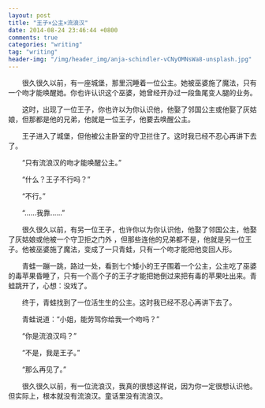 ```yaml
---
layout: post
title: "王子×公主×流浪汉"
date: 2014-08-24 23:46:44 +0800
comments: true
categories: "writing"
tag: "writing"
header-img: "/img/header_img/anja-schindler-vCNyOMNsWa8-unsplash.jpg"
---
```

　　很久很久以前，有一座城堡，那里沉睡着一位公主。她被巫婆施了魔法，只有一个吻才能唤醒她。你也许认识这个巫婆，她曾经开办过一段鱼尾变人腿的业务。

　　这时，出现了一位王子，你也许以为你认识他，他娶了邻国公主或他娶了灰姑娘，但那都是他的兄弟，他就是一位王子，他要去唤醒公主。

　　王子进入了城堡，但他被公主卧室的守卫拦住了。这时我已经不忍心再讲下去了。

　　“只有流浪汉的吻才能唤醒公主。”

　　“什么？王子不行吗？”

　　“不行。”

　　“……我靠……”

<!--more-->

　　很久很久以前，有另一位王子，也许你以为你认识他，他娶了邻国公主，他娶了灰姑娘或他被一个守卫拒之门外 ，但那些连他的兄弟都不是，他就是另一位王子。他被巫婆施了魔法，变成了一只青蛙，只有一个吻才能把他变回人形。

　　青蛙一蹦一跳，路过一处，看到七个矮小的王子围着一个公主，公主吃了巫婆的毒苹果昏睡了，只有一个高个子的王子才能把她倒过来把有毒的苹果吐出来。青蛙跳开了，心想：没戏了。

　　终于，青蛙找到了一位活生生的公主。这时我已经不忍心再讲下去了。

　　青蛙说道：“小姐，能劳驾你给我一个吻吗？”

　　“你是流浪汉吗？”

　　“不是，我是王子。”

　　“那么再见了。”

　　很久很久以前，有一位流浪汉，我真的很想这样说，因为你一定很想认识他。但实际上，根本就没有流浪汉。童话里没有流浪汉。

